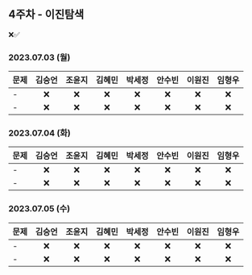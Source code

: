## 4주차 - 이진탐색
❌✅

### 2023.07.03 (월) 

| 문제           | 김승언 | 조윤지 | 김혜민 | 박세정 | 안수빈 | 이원진 | 임형우 |
|----------------|:------:|:------:|:------:|:------:|:------:|:------:|:------:|
|-     |   ❌   |   ❌   |   ❌   |   ❌   |   ❌   |   ❌   |   ❌   |
|-|   ❌   |   ❌   |   ❌   |   ❌   |   ❌   |   ❌   |   ❌   |

### 2023.07.04 (화)

| 문제           | 김승언 | 조윤지 | 김혜민 | 박세정 | 안수빈 | 이원진 | 임형우 |
|----------------|:------:|:------:|:------:|:------:|:------:|:------:|:------:|
|-      |   ❌   |   ❌   |   ❌   |   ❌   |   ❌   |   ❌   |   ❌   |
|-      |   ❌   |   ❌   |   ❌   |   ❌   |   ❌   |   ❌   |   ❌   |

### 2023.07.05 (수)

| 문제           | 김승언 | 조윤지 | 김혜민 | 박세정 | 안수빈 | 이원진 | 임형우 |
|----------------|:------:|:------:|:------:|:------:|:------:|:------:|:------:|
|-  |   ❌   |   ❌   |   ❌   |   ❌   |   ❌   |   ❌   |   ❌   |
|-|   ❌   |   ❌   |   ❌   |   ❌   |   ❌   |   ❌   |   ❌   |
